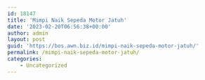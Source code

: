 ```yaml
---
id: 18147
title: 'Mimpi Naik Sepeda Motor Jatuh'
date: '2023-02-20T06:56:38+00:00'
author: admin
layout: post
guid: 'https://bos.awn.biz.id/mimpi-naik-sepeda-motor-jatuh/'
permalink: /mimpi-naik-sepeda-motor-jatuh/
categories:
    - Uncategorized
---
```


